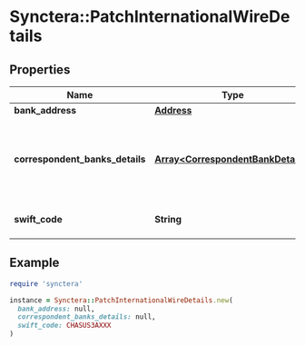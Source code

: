 # Synctera::PatchInternationalWireDetails

## Properties

| Name | Type | Description | Notes |
| ---- | ---- | ----------- | ----- |
| **bank_address** | [**Address**](Address.md) |  | [optional] |
| **correspondent_banks_details** | [**Array&lt;CorrespondentBankDetails&gt;**](CorrespondentBankDetails.md) | Correspondent banks details used for international payments. Note that in a patch request,  the entirity of the correspondent_banks_details array will be updated.  | [optional] |
| **swift_code** | **String** | The SWIFT code (also known as BIC code) used for international payments.  | [optional] |

## Example

```ruby
require 'synctera'

instance = Synctera::PatchInternationalWireDetails.new(
  bank_address: null,
  correspondent_banks_details: null,
  swift_code: CHASUS3AXXX
)
```

